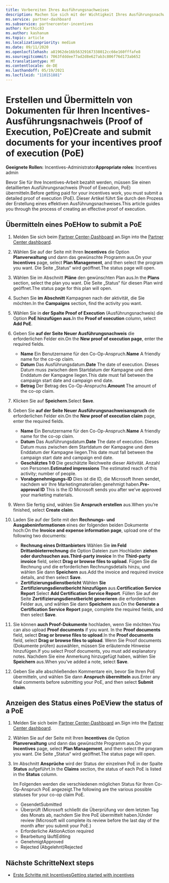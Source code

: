 ```yaml
---
title: Vorbereiten Ihres Ausführungsnachweises
description: Machen Sie sich mit der Wichtigkeit Ihres Ausführungsnachweises (Proof of Execution, PoE), Zeitachsen, Anzeigestatus und Übermittlungsrichtlinien klar.
ms.service: partner-dashboard
ms.subservice: partnercenter-incentives
author: Karthic83
ms.author: kashanum
ms.topic: article
ms.localizationpriority: medium
ms.date: 09/11/2020
ms.openlocfilehash: a81962de16b56329167338012cc66e160fffafe8
ms.sourcegitcommit: 7063fdddee77ad2d8e627ab3c806f76d173ab652
ms.translationtype: MT
ms.contentlocale: de-DE
ms.lasthandoff: 05/19/2021
ms.locfileid: "110151881"
---
```

# <a name="create-and-submit-documents-for-your-incentives-proof-of-execution-poe"></a><span data-ttu-id="dab09-103">Erstellen und Übermitteln von Dokumenten für Ihren Incentives-Ausführungsnachweis (Proof of Execution, PoE)</span><span class="sxs-lookup"><span data-stu-id="dab09-103">Create and submit documents for your incentives proof of execution (PoE)</span></span>

<span data-ttu-id="dab09-104">**Geeignete Rollen:** Incentives-Administrator</span><span class="sxs-lookup"><span data-stu-id="dab09-104">**Appropriate roles**: Incentives admin</span></span>

<span data-ttu-id="dab09-105">Bevor Sie für Ihre Incentives-Arbeit bezahlt werden, müssen Sie einen detaillierten Ausführungsnachweis (Proof of Execution, PoE) übermitteln.</span><span class="sxs-lookup"><span data-stu-id="dab09-105">Before getting paid for your incentives work, you must submit a detailed proof of execution (PoE).</span></span> <span data-ttu-id="dab09-106">Dieser Artikel führt Sie durch den Prozess der Erstellung eines effektiven Ausführungsnachweises.</span><span class="sxs-lookup"><span data-stu-id="dab09-106">This article guides you through the process of creating an effective proof of execution.</span></span>

## <a name="how-to-submit-a-poe"></a><span data-ttu-id="dab09-107">Übermitteln eines PoE</span><span class="sxs-lookup"><span data-stu-id="dab09-107">How to submit a PoE</span></span>

1. <span data-ttu-id="dab09-108">Melden Sie sich beim [Partner Center-Dashboard](https://partner.microsoft.com/dashboard/) an.</span><span class="sxs-lookup"><span data-stu-id="dab09-108">Sign into the [Partner Center dashboard](https://partner.microsoft.com/dashboard/).</span></span>

2. <span data-ttu-id="dab09-109">Wählen Sie auf der Seite mit Ihren **Incentives** die Option **Planverwaltung** und dann das gewünschte Programm aus.</span><span class="sxs-lookup"><span data-stu-id="dab09-109">On your **Incentives** page, select **Plan Management**, and then select the program you want.</span></span> <span data-ttu-id="dab09-110">Die Seite „Status“ wird geöffnet.</span><span class="sxs-lookup"><span data-stu-id="dab09-110">The status page will open.</span></span>

3. <span data-ttu-id="dab09-111">Wählen Sie im Abschnitt **Pläne** den gewünschten Plan aus.</span><span class="sxs-lookup"><span data-stu-id="dab09-111">In the **Plans** section, select the plan you want.</span></span> <span data-ttu-id="dab09-112">Die Seite „Status“ für diesen Plan wird geöffnet.</span><span class="sxs-lookup"><span data-stu-id="dab09-112">The status page for this plan will open.</span></span>

4. <span data-ttu-id="dab09-113">Suchen Sie **im Abschnitt** Kampagnen nach der aktivität, die Sie möchten.</span><span class="sxs-lookup"><span data-stu-id="dab09-113">In the **Campaigns** section, find the activity you want.</span></span>

5. <span data-ttu-id="dab09-114">Wählen Sie in **der Spalte Proof of Execution** (Ausführungsnachweis) die Option **PoE hinzufügen aus.**</span><span class="sxs-lookup"><span data-stu-id="dab09-114">In the **Proof of execution** column, select **Add PoE**.</span></span>

6. <span data-ttu-id="dab09-115">Geben Sie **auf der Seite Neuer Ausführungsnachweis** die erforderlichen Felder ein.</span><span class="sxs-lookup"><span data-stu-id="dab09-115">On the **New proof of execution page**, enter the required fields.</span></span>

   - <span data-ttu-id="dab09-116">**Name**  Ein Benutzername für den Co-Op-Anspruch.</span><span class="sxs-lookup"><span data-stu-id="dab09-116">**Name**  A friendly name for the co-op claim.</span></span>
   - <span data-ttu-id="dab09-117">**Datum**  Das Ausführungsdatum.</span><span class="sxs-lookup"><span data-stu-id="dab09-117">**Date**  The date of execution.</span></span> <span data-ttu-id="dab09-118">Dieses Datum muss zwischen dem Startdatum der Kampagne und dem Enddatum der Kampagne liegen.</span><span class="sxs-lookup"><span data-stu-id="dab09-118">This date must fall between the campaign start date and campaign end date.</span></span>
   - <span data-ttu-id="dab09-119">**Betrag**  Der Betrag des Co-Op-Anspruchs.</span><span class="sxs-lookup"><span data-stu-id="dab09-119">**Amount**  The amount of the co-op claim.</span></span>

7. <span data-ttu-id="dab09-120">Klicken Sie auf **Speichern**.</span><span class="sxs-lookup"><span data-stu-id="dab09-120">Select **Save**.</span></span>

8. <span data-ttu-id="dab09-121">Geben Sie **auf der Seite Neuer Ausführungsnachweisanspruch** die erforderlichen Felder ein.</span><span class="sxs-lookup"><span data-stu-id="dab09-121">On the **New proof of execution claim** page, enter the required fields.</span></span>

   - <span data-ttu-id="dab09-122">**Name**  Ein Benutzername für den Co-Op-Anspruch.</span><span class="sxs-lookup"><span data-stu-id="dab09-122">**Name**  A friendly name for the co-op claim.</span></span>
   - <span data-ttu-id="dab09-123">**Datum**  Das Ausführungsdatum.</span><span class="sxs-lookup"><span data-stu-id="dab09-123">**Date**  The date of execution.</span></span> <span data-ttu-id="dab09-124">Dieses Datum muss zwischen dem Startdatum der Kampagne und dem Enddatum der Kampagne liegen.</span><span class="sxs-lookup"><span data-stu-id="dab09-124">This date must fall between the campaign start date and campaign end date.</span></span>
   - <span data-ttu-id="dab09-125">**Geschätztes 1:0**   Die geschätzte Reichweite dieser Aktivität. Anzahl von Personen.</span><span class="sxs-lookup"><span data-stu-id="dab09-125">**Estimated impressions**   The estimated reach of this activity; number of people.</span></span>
   - <span data-ttu-id="dab09-126">**Vorabgenehmigungs-ID**   Dies ist die ID, die Microsoft Ihnen sendet, nachdem wir Ihre Marketingmaterialien genehmigt haben.</span><span class="sxs-lookup"><span data-stu-id="dab09-126">**Pre-approval ID**   This is the ID Microsoft sends you after we’ve approved your marketing materials.</span></span>

9. <span data-ttu-id="dab09-127">Wenn Sie fertig sind, wählen Sie **Anspruch erstellen** aus.</span><span class="sxs-lookup"><span data-stu-id="dab09-127">When you’re finished, select **Create claim**.</span></span>

10. <span data-ttu-id="dab09-128">Laden Sie auf der Seite mit den **Rechnungs- und Ausgabeninformationen** eines der folgenden beiden Dokumente hoch:</span><span class="sxs-lookup"><span data-stu-id="dab09-128">On the **Invoice and expense information page**, upload one of the following two documents:</span></span>
    - <span data-ttu-id="dab09-129">**Rechnung eines Drittanbieters**  Wählen Sie **im Feld Drittanbieterrechnung** die Option Dateien zum Hochladen **ziehen oder durchsuchen aus.**</span><span class="sxs-lookup"><span data-stu-id="dab09-129">**Third-party invoice**  In the **Third-party invoice** field, select **Drag or browse files to upload**.</span></span> <span data-ttu-id="dab09-130">Fügen Sie die Rechnung und die erforderlichen Rechnungsdetails hinzu, und wählen Sie dann **Speichern** aus.</span><span class="sxs-lookup"><span data-stu-id="dab09-130">Add the invoice and required invoice details, and then select **Save**.</span></span>
    - <span data-ttu-id="dab09-131">**Zertifizierungsdienstbericht**  Wählen **Sie Zertifizierungsdienstbericht hinzufügen** aus.</span><span class="sxs-lookup"><span data-stu-id="dab09-131">**Certification Service Report**  Select **Add Certification Service Report**.</span></span> <span data-ttu-id="dab09-132">Füllen Sie auf der Seite **Zertifizierungsdienstbericht generieren** die erforderlichen Felder aus, und wählen Sie dann **Speichern** aus.</span><span class="sxs-lookup"><span data-stu-id="dab09-132">On the **Generate a Certification Service Report** page, complete the required fields, and then select **Save**.</span></span>

11. <span data-ttu-id="dab09-133">Sie können **auch Proof-Dokumente** hochladen, wenn Sie möchten.</span><span class="sxs-lookup"><span data-stu-id="dab09-133">You can also upload **Proof documents** if you want.</span></span> <span data-ttu-id="dab09-134">In the **Proof documents** field, select **Drag or browse files to upload**.</span><span class="sxs-lookup"><span data-stu-id="dab09-134">In the **Proof documents** field, select **Drag or browse files to upload**.</span></span> <span data-ttu-id="dab09-135">Wenn Sie Proof documents (Dokumente prüfen) auswählen, müssen Sie erläuternde Hinweise hinzufügen.</span><span class="sxs-lookup"><span data-stu-id="dab09-135">If you select Proof documents, you must add explanatory notes.</span></span> <span data-ttu-id="dab09-136">Nachdem Sie eine Anmerkung hinzugefügt haben, wählen Sie **Speichern** aus.</span><span class="sxs-lookup"><span data-stu-id="dab09-136">When you’ve added a note, select **Save**.</span></span>

12. <span data-ttu-id="dab09-137">Geben Sie alle abschließenden Kommentare ein, bevor Sie Ihren PoE übermitteln, und wählen Sie dann **Anspruch übermitteln** aus.</span><span class="sxs-lookup"><span data-stu-id="dab09-137">Enter any final comments before submitting your PoE, and then select **Submit claim**.</span></span>

## <a name="view-the-status-of-a-poe"></a><span data-ttu-id="dab09-138">Anzeigen des Status eines PoE</span><span class="sxs-lookup"><span data-stu-id="dab09-138">View the status of a PoE</span></span>

1. <span data-ttu-id="dab09-139">Melden Sie sich beim [Partner Center-Dashboard](https://partner.microsoft.com/dashboard/) an.</span><span class="sxs-lookup"><span data-stu-id="dab09-139">Sign into the [Partner Center dashboard](https://partner.microsoft.com/dashboard/).</span></span>

2. <span data-ttu-id="dab09-140">Wählen Sie auf der Seite mit Ihren **Incentives** die Option **Planverwaltung** und dann das gewünschte Programm aus.</span><span class="sxs-lookup"><span data-stu-id="dab09-140">On your **Incentives** page, select **Plan Management**, and then select the program you want.</span></span> <span data-ttu-id="dab09-141">Die Seite „Status“ wird geöffnet.</span><span class="sxs-lookup"><span data-stu-id="dab09-141">The status page will open.</span></span>

3. <span data-ttu-id="dab09-142">Im Abschnitt **Ansprüche** wird der Status der einzelnen PoE in der Spalte **Status** aufgeführt.</span><span class="sxs-lookup"><span data-stu-id="dab09-142">In the **Claims** section, the status of each PoE is listed in the **Status** column.</span></span>

   <span data-ttu-id="dab09-143">Im Folgenden werden die verschiedenen möglichen Status für Ihren Co-Op-Anspruch PoE angezeigt.</span><span class="sxs-lookup"><span data-stu-id="dab09-143">The following are the various possible statuses for your co-op claim PoE.</span></span>

   - <span data-ttu-id="dab09-144">Gesendet</span><span class="sxs-lookup"><span data-stu-id="dab09-144">Submitted</span></span>
   - <span data-ttu-id="dab09-145">Überprüft (Microsoft schließt die Überprüfung vor dem letzten Tag des Monats ab, nachdem Sie Ihre PoE übermittelt haben.)</span><span class="sxs-lookup"><span data-stu-id="dab09-145">Under review (Microsoft will complete its review before the last day of the month after you submit your PoE.)</span></span>
   - <span data-ttu-id="dab09-146">Erforderliche Aktion</span><span class="sxs-lookup"><span data-stu-id="dab09-146">Action required</span></span>
   - <span data-ttu-id="dab09-147">Bearbeitung läuft</span><span class="sxs-lookup"><span data-stu-id="dab09-147">Editing</span></span>
   - <span data-ttu-id="dab09-148">Genehmigt</span><span class="sxs-lookup"><span data-stu-id="dab09-148">Approved</span></span>
   - <span data-ttu-id="dab09-149">Rejected (Abgelehnt)</span><span class="sxs-lookup"><span data-stu-id="dab09-149">Rejected</span></span>

## <a name="next-steps"></a><span data-ttu-id="dab09-150">Nächste Schritte</span><span class="sxs-lookup"><span data-stu-id="dab09-150">Next steps</span></span>

- [<span data-ttu-id="dab09-151">Erste Schritte mit Incentives</span><span class="sxs-lookup"><span data-stu-id="dab09-151">Getting started with incentives</span></span>](incentives-get-started-intro.md)